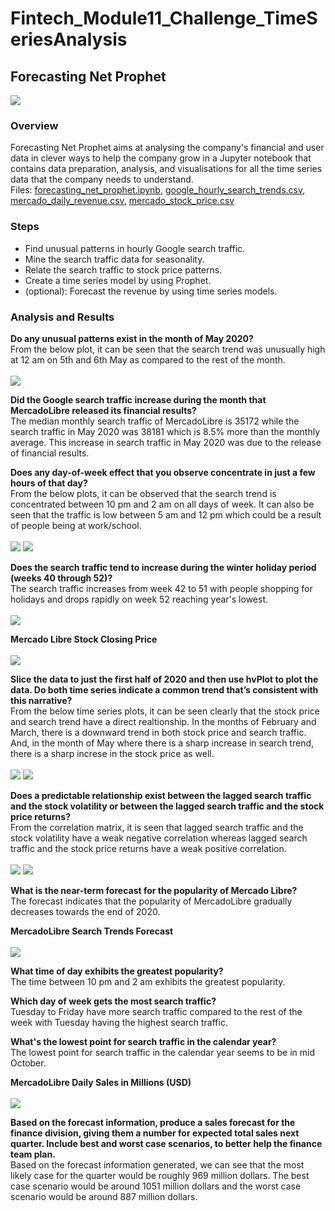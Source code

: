 # Fintech_Module11_Challenge_TimeSeriesAnalysis

## Forecasting Net Prophet
![](https://github.com/Karthi-k-a/Fintech_Module11_Challenge_TimeSeriesAnalysis/blob/main/Images/unit-11-readme-photo.png)

### Overview
Forecasting Net Prophet aims at analysing the company's financial and user data in clever ways to help the company grow in a Jupyter notebook that contains data preparation, analysis, and visualisations for all the time series data that the company needs to understand.<br> 
Files: [forecasting_net_prophet.ipynb](https://github.com/Karthi-k-a/Fintech_Module11_Challenge_TimeSeriesAnalysis/blob/main/forecasting_net_prophet.ipynb), [google_hourly_search_trends.csv](https://github.com/Karthi-k-a/Fintech_Module11_Challenge_TimeSeriesAnalysis/blob/main/Resources/google_hourly_search_trends.csv), [mercado_daily_revenue.csv](https://github.com/Karthi-k-a/Fintech_Module11_Challenge_TimeSeriesAnalysis/blob/main/Resources/mercado_daily_revenue.csv), [mercado_stock_price.csv](https://github.com/Karthi-k-a/Fintech_Module11_Challenge_TimeSeriesAnalysis/blob/main/Resources/mercado_stock_price.csv)

### Steps
- Find unusual patterns in hourly Google search traffic.
- Mine the search traffic data for seasonality.
- Relate the search traffic to stock price patterns.
- Create a time series model by using Prophet.
- (optional): Forecast the revenue by using time series models.

### Analysis and Results
**Do any unusual patterns exist in the month of May 2020?**<br>
From the below plot, it can be seen that the search trend was unusually high at 12 am on 5th and 6th May as compared to the rest of the month.<br>
<br>
![](https://github.com/Karthi-k-a/Fintech_Module11_Challenge_TimeSeriesAnalysis/blob/main/Images/1.png)

**Did the Google search traffic increase during the month that MercadoLibre released its financial results?**<br>
The median monthly search traffic of MercadoLibre is 35172 while the search traffic in May 2020 was 38181 which is 8.5% more than the monthly average. This increase in search traffic in May 2020 was due to the release of financial results.<br>

**Does any day-of-week effect that you observe concentrate in just a few hours of that day?**<br>
From the below plots, it can be observed that the search trend is concentrated between 10 pm and 2 am on all days of week. It can also be seen that the traffic is low between 5 am and 12 pm which could be a result of people being at work/school.<br>
<br>
![](https://github.com/Karthi-k-a/Fintech_Module11_Challenge_TimeSeriesAnalysis/blob/main/Images/2.png)
![](https://github.com/Karthi-k-a/Fintech_Module11_Challenge_TimeSeriesAnalysis/blob/main/Images/3.png)

**Does the search traffic tend to increase during the winter holiday period (weeks 40 through 52)?**<br>
The search traffic increases from week 42 to 51 with people shopping for holidays and drops rapidly on week 52 reaching year's lowest.<br>
<br>
![](https://github.com/Karthi-k-a/Fintech_Module11_Challenge_TimeSeriesAnalysis/blob/main/Images/4.png)

**Mercado Libre Stock Closing Price**<br>
<br>
![](https://github.com/Karthi-k-a/Fintech_Module11_Challenge_TimeSeriesAnalysis/blob/main/Images/5.png)

**Slice the data to just the first half of 2020 and then use hvPlot to plot the data. Do both time series indicate a common trend that’s consistent with this narrative?**<br>
From the below time series plots, it can be seen clearly that the stock price and search trend have a direct realtionship. In the months of February and March, there is a downward trend in both stock price and search traffic. And, in the month of May where there is a sharp increase in search trend, there is a sharp increse in the stock price as well.<br>
<br>
![](https://github.com/Karthi-k-a/Fintech_Module11_Challenge_TimeSeriesAnalysis/blob/main/Images/6.png)
![](https://github.com/Karthi-k-a/Fintech_Module11_Challenge_TimeSeriesAnalysis/blob/main/Images/7.png)

**Does a predictable relationship exist between the lagged search traffic and the stock volatility or between the lagged search traffic and the stock price returns?**<br>
From the correlation matrix, it is seen that lagged search traffic and the stock volatility have a weak negative correlation whereas lagged search traffic and the stock price returns have a weak positive correlation.<br>
<br>
![](https://github.com/Karthi-k-a/Fintech_Module11_Challenge_TimeSeriesAnalysis/blob/main/Images/8.png)
![](https://github.com/Karthi-k-a/Fintech_Module11_Challenge_TimeSeriesAnalysis/blob/main/Images/corr.png)

**What is the near-term forecast for the popularity of Mercado Libre?**<br>
The forecast indicates that the popularity of MercadoLibre gradually decreases towards the end of 2020.

**MercadoLibre Search Trends Forecast**<br>
<br>
![](https://github.com/Karthi-k-a/Fintech_Module11_Challenge_TimeSeriesAnalysis/blob/main/Images/9.png)

**What time of day exhibits the greatest popularity?**<br>
The time between 10 pm and 2 am exhibits the greatest popularity.

**Which day of week gets the most search traffic?**<br>
Tuesday to Friday have more search traffic compared to the rest of the week with Tuesday having the highest search traffic.

**What's the lowest point for search traffic in the calendar year?**<br>
The lowest point for search traffic in the calendar year seems to be in mid October.

**MercadoLibre Daily Sales in Millions (USD)**<br>
<br>
![](https://github.com/Karthi-k-a/Fintech_Module11_Challenge_TimeSeriesAnalysis/blob/main/Images/10.png)

**Based on the forecast information, produce a sales forecast for the finance division, giving them a number for expected total sales next quarter. Include best and worst case scenarios, to better help the finance team plan.**<br>
Based on the forecast information generated, we can see that the most likely case for the quarter would be roughly 969 million dollars. The best case scenario would be around 1051 million dollars and the worst case scenario would be around 887 million dollars.
